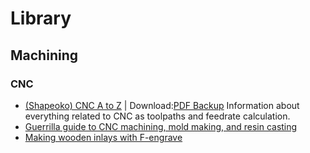 # Library
## Machining
### CNC
- [(Shapeoko) CNC A to Z](https://shapeokoenthusiasts.gitbook.io/shapeoko-cnc-a-to-z/) | Download:[PDF Backup](Library/Shapeoko%20CNC%20A%20to%20Z%2016Jun2020.pdf)
Information about everything related to CNC as toolpaths and feedrate calculation.
- [Guerrilla guide to CNC machining, mold making, and resin casting](https://lcamtuf.coredump.cx/gcnc/)
- [Making wooden inlays with F-engrave](http://www.corchworks.com/Blog/v-carve-inlays-and-more-with-f-engrave-1-50/)